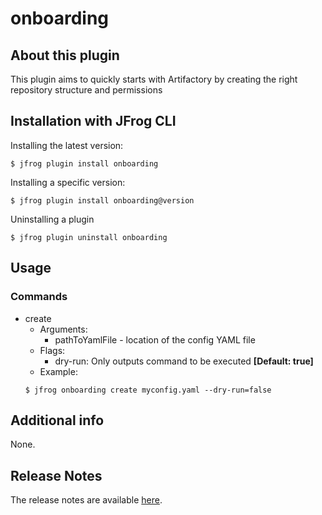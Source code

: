 # onboarding

## About this plugin
This plugin aims to quickly starts with Artifactory by creating the right repository structure and permissions

## Installation with JFrog CLI
Installing the latest version:

`$ jfrog plugin install onboarding`

Installing a specific version:

`$ jfrog plugin install onboarding@version`

Uninstalling a plugin

`$ jfrog plugin uninstall onboarding`

## Usage
### Commands
* create
    - Arguments:
        - pathToYamlFile - location of the config YAML file
    - Flags:
        - dry-run: Only outputs command to be executed **[Default: true]**
    - Example:
    ```
  $ jfrog onboarding create myconfig.yaml --dry-run=false
  ```

## Additional info
None.

## Release Notes
The release notes are available [here](RELEASE.md).
